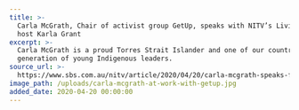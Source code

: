 ```yaml
---
title: >-
  Carla McGrath, Chair of activist group GetUp, speaks with NITV’s Living Black
  host Karla Grant
excerpt: >-
  Carla McGrath is a proud Torres Strait Islander and one of our countries next
  generation of young Indigenous leaders.
source_url: >-
  https://www.sbs.com.au/nitv/article/2020/04/20/carla-mcgrath-speaks-first-time-over-her-2018-removal-australian-press-council
image_path: /uploads/carla-mcgrath-at-work-with-getup.jpg
added_date: 2020-04-20 00:00:00
---
```


